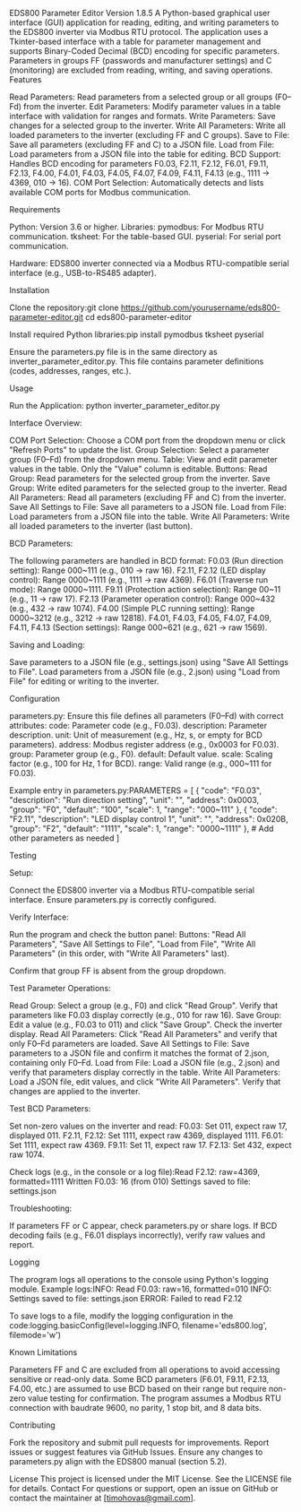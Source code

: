 EDS800 Parameter Editor
Version 1.8.5
A Python-based graphical user interface (GUI) application for reading, editing, and writing parameters to the EDS800 inverter via Modbus RTU protocol. The application uses a Tkinter-based interface with a table for parameter management and supports Binary-Coded Decimal (BCD) encoding for specific parameters. Parameters in groups FF (passwords and manufacturer settings) and C (monitoring) are excluded from reading, writing, and saving operations.
Features

Read Parameters: Read parameters from a selected group or all groups (F0–Fd) from the inverter.
Edit Parameters: Modify parameter values in a table interface with validation for ranges and formats.
Write Parameters: Save changes for a selected group to the inverter.
Write All Parameters: Write all loaded parameters to the inverter (excluding FF and C groups).
Save to File: Save all parameters (excluding FF and C) to a JSON file.
Load from File: Load parameters from a JSON file into the table for editing.
BCD Support: Handles BCD encoding for parameters F0.03, F2.11, F2.12, F6.01, F9.11, F2.13, F4.00, F4.01, F4.03, F4.05, F4.07, F4.09, F4.11, F4.13 (e.g., 1111 → 4369, 010 → 16).
COM Port Selection: Automatically detects and lists available COM ports for Modbus communication.

Requirements

Python: Version 3.6 or higher.
Libraries:
pymodbus: For Modbus RTU communication.
tksheet: For the table-based GUI.
pyserial: For serial port communication.


Hardware: EDS800 inverter connected via a Modbus RTU-compatible serial interface (e.g., USB-to-RS485 adapter).

Installation

Clone the repository:git clone https://github.com/yourusername/eds800-parameter-editor.git
cd eds800-parameter-editor


Install required Python libraries:pip install pymodbus tksheet pyserial


Ensure the parameters.py file is in the same directory as inverter_parameter_editor.py. This file contains parameter definitions (codes, addresses, ranges, etc.).

Usage

Run the Application:
python inverter_parameter_editor.py


Interface Overview:

COM Port Selection: Choose a COM port from the dropdown menu or click "Refresh Ports" to update the list.
Group Selection: Select a parameter group (F0–Fd) from the dropdown menu.
Table: View and edit parameter values in the table. Only the "Value" column is editable.
Buttons:
Read Group: Read parameters for the selected group from the inverter.
Save Group: Write edited parameters for the selected group to the inverter.
Read All Parameters: Read all parameters (excluding FF and C) from the inverter.
Save All Settings to File: Save all parameters to a JSON file.
Load from File: Load parameters from a JSON file into the table.
Write All Parameters: Write all loaded parameters to the inverter (last button).




BCD Parameters:

The following parameters are handled in BCD format:
F0.03 (Run direction setting): Range 000~111 (e.g., 010 → raw 16).
F2.11, F2.12 (LED display control): Range 0000~1111 (e.g., 1111 → raw 4369).
F6.01 (Traverse run mode): Range 0000~1111.
F9.11 (Protection action selection): Range 00~11 (e.g., 11 → raw 17).
F2.13 (Parameter operation control): Range 000~432 (e.g., 432 → raw 1074).
F4.00 (Simple PLC running setting): Range 0000~3212 (e.g., 3212 → raw 12818).
F4.01, F4.03, F4.05, F4.07, F4.09, F4.11, F4.13 (Section settings): Range 000~621 (e.g., 621 → raw 1569).




Saving and Loading:

Save parameters to a JSON file (e.g., settings.json) using "Save All Settings to File".
Load parameters from a JSON file (e.g., 2.json) using "Load from File" for editing or writing to the inverter.



Configuration

parameters.py: Ensure this file defines all parameters (F0–Fd) with correct attributes:
code: Parameter code (e.g., F0.03).
description: Parameter description.
unit: Unit of measurement (e.g., Hz, s, or empty for BCD parameters).
address: Modbus register address (e.g., 0x0003 for F0.03).
group: Parameter group (e.g., F0).
default: Default value.
scale: Scaling factor (e.g., 100 for Hz, 1 for BCD).
range: Valid range (e.g., 000~111 for F0.03).


Example entry in parameters.py:PARAMETERS = [
    {
        "code": "F0.03", "description": "Run direction setting", "unit": "",
        "address": 0x0003, "group": "F0", "default": "100", "scale": 1, "range": "000~111"
    },
    {
        "code": "F2.11", "description": "LED display control 1", "unit": "",
        "address": 0x020B, "group": "F2", "default": "1111", "scale": 1, "range": "0000~1111"
    },
    # Add other parameters as needed
]



Testing

Setup:

Connect the EDS800 inverter via a Modbus RTU-compatible serial interface.
Ensure parameters.py is correctly configured.


Verify Interface:

Run the program and check the button panel:
Buttons: "Read All Parameters", "Save All Settings to File", "Load from File", "Write All Parameters" (in this order, with "Write All Parameters" last).


Confirm that group FF is absent from the group dropdown.


Test Parameter Operations:

Read Group: Select a group (e.g., F0) and click "Read Group". Verify that parameters like F0.03 display correctly (e.g., 010 for raw 16).
Save Group: Edit a value (e.g., F0.03 to 011) and click "Save Group". Check the inverter display.
Read All Parameters: Click "Read All Parameters" and verify that only F0–Fd parameters are loaded.
Save All Settings to File: Save parameters to a JSON file and confirm it matches the format of 2.json, containing only F0–Fd.
Load from File: Load a JSON file (e.g., 2.json) and verify that parameters display correctly in the table.
Write All Parameters: Load a JSON file, edit values, and click "Write All Parameters". Verify that changes are applied to the inverter.


Test BCD Parameters:

Set non-zero values on the inverter and read:
F0.03: Set 011, expect raw 17, displayed 011.
F2.11, F2.12: Set 1111, expect raw 4369, displayed 1111.
F6.01: Set 1111, expect raw 4369.
F9.11: Set 11, expect raw 17.
F2.13: Set 432, expect raw 1074.


Check logs (e.g., in the console or a log file):Read F2.12: raw=4369, formatted=1111
Written F0.03: 16 (from 010)
Settings saved to file: settings.json




Troubleshooting:

If parameters FF or C appear, check parameters.py or share logs.
If BCD decoding fails (e.g., F6.01 displays incorrectly), verify raw values and report.



Logging

The program logs all operations to the console using Python's logging module.
Example logs:INFO: Read F0.03: raw=16, formatted=010
INFO: Settings saved to file: settings.json
ERROR: Failed to read F2.12


To save logs to a file, modify the logging configuration in the code:logging.basicConfig(level=logging.INFO, filename='eds800.log', filemode='w')



Known Limitations

Parameters FF and C are excluded from all operations to avoid accessing sensitive or read-only data.
Some BCD parameters (F6.01, F9.11, F2.13, F4.00, etc.) are assumed to use BCD based on their range but require non-zero value testing for confirmation.
The program assumes a Modbus RTU connection with baudrate 9600, no parity, 1 stop bit, and 8 data bits.

Contributing

Fork the repository and submit pull requests for improvements.
Report issues or suggest features via GitHub Issues.
Ensure any changes to parameters.py align with the EDS800 manual (section 5.2).

License
This project is licensed under the MIT License. See the LICENSE file for details.
Contact
For questions or support, open an issue on GitHub or contact the maintainer at [timohovas@gmail.com].

